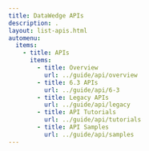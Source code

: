 ```yaml
---
title: DataWedge APIs
description: . 
layout: list-apis.html
automenu:
  items:
    - title: APIs
      items:
        - title: Overview 
          url: ../guide/api/overview
        - title: 6.3 APIs
          url: ../guide/api/6-3
        - title: Legacy APIs
          url: ../guide/api/legacy
        - title: API Tutorials
          url: ../guide/api/tutorials
        - title: API Samples
          url: ../guide/api/samples
---
```

